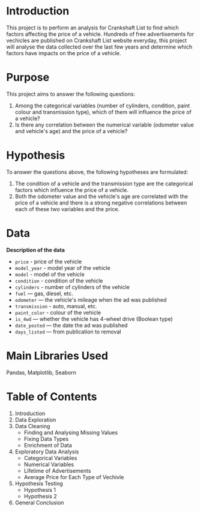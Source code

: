# Introduction
This project is to perform an analysis for Crankshaft List to find which factors affecting the price of a vehicle.
Hundreds of free advertisements for vechicles are published on Crankshaft List website everyday, this project will analyse the data collected over the last few years and determine which factors have impacts on the price of a vehicle.

# Purpose
This project aims to answer the following questions:

1. Among the categorical variables (number of cylinders, condition, paint colour and transmission type), which of them will influence the price of a vehicle?
2. Is there any correlation between the numerical variable (odometer value and vehicle's age) and the price of a vehicle?

# Hypothesis
To answer the questions above, the following hypotheses are formulated:

1. The condition of a vehicle and the transmission type are the categorical factors which influence the price of a vehicle.
2. Both the odometer value and the vehicle's age are correlated with the price of a vehicle and there is a strong negative correlations between each of these two variables and the price.

# Data
**Description of the data**
- `price` - price of the vehicle
- `model_year` - model year of the vehicle
- `model` - model of the vehicle
- `condition` - condition of the vehicle
- `cylinders` - number of cylinders of the vehicle
- `fuel` — gas, diesel, etc.
- `odometer` — the vehicle's mileage when the ad was published
- `transmission` - auto, manual, etc.
- `paint_color` - colour of the vehicle
- `is_4wd` — whether the vehicle has 4-wheel drive (Boolean type)
- `date_posted` — the date the ad was published
- `days_listed` — from publication to removal

# Main Libraries Used
Pandas, Matplotlib, Seaborn

# Table of Contents
1. Introduction
2. Data Exploration
3. Data Cleaning
   - Finding and Analysing Missing Values
   - Fixing Data Types
   - Enrichment of Data
4. Exploratory Data Analysis
   - Categorical Variables
   - Numerical Variables
   - Lifetime of Advertisements
   - Average Price for Each Type of Vechivle
5. Hypothesis Testing
   - Hypothesis 1
   - Hypothesis 2
7. General Conclusion 
